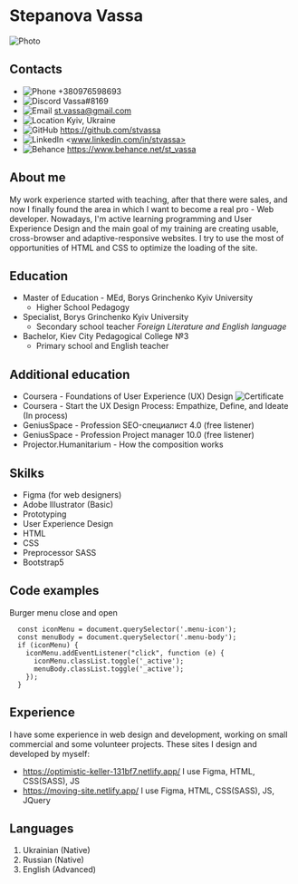 #  **Stepanova Vassa** 
![Photo](rsschool/rsschool-cv/img/Avatar-mini.jpg)  

## Contacts
* ![Phone](rsschool-cv\img\Phone.svg) +380976598693  
* ![Discord](rsschool-cv\img\Discord.svg) Vassa#8169  
* ![Email](rsschool-cv\img\Email.svg) st.vassa@gmail.com  
* ![Location](rsschool-cv\img\Location.svg) Kyiv, Ukraine  
* ![GitHub](rsschool-cv\img\GitHub.svg) <https://github.com/stvassa>  
* ![LinkedIn](rsschool-cv\img\Li.svg) <www.linkedin.com/in/stvassa> 
* ![Behance](rsschool-cv\img\Be.svg) <https://www.behance.net/st_vassa>  


## About me
My work experience started with teaching, after that there were sales, and now I finally found the area in which I want to become a real pro - Web developer.
Nowadays, I'm active learning programming and User Experience Design and the main goal of my training are creating usable, cross-browser and adaptive-responsive websites. I try to use the most of opportunities of HTML and CSS to optimize the loading of the site.


## Education
* Master of Education - MEd, Borys Grinchenko Kyiv University
  * Higher School Pedagogy
* Specialist, Borys Grinchenko Kyiv University
  * Secondary school teacher *Foreign Literature and English language*
* Bachelor, Kiev City Pedagogical College №3 
  * Primary school and English teacher 


## Additional education
* Coursera - Foundations of User Experience (UX) Design 
  ![Certificate](S:\VSC\rsschool\rsschool-cv\img\Certificate.png)  
* Coursera - Start the UX Design Process: Empathize, Define, and Ideate (In process)  
* GeniusSpace - Profession SEO-специалист 4.0 (free listener)  
* GeniusSpace - Profession Project manager 10.0 (free listener)  
* Projector.Humanitarium - How the composition works  


## Skilks
* Figma (for web designers)
* Adobe Illustrator (Basic)  
* Prototyping 
* User Experience Design  
* HTML  
* CSS  
* Preprocessor SASS  
* Bootstrap5  


## Code examples
Burger menu close and open

```
  const iconMenu = document.querySelector('.menu-icon');
  const menuBody = document.querySelector('.menu-body');
  if (iconMenu) {
    iconMenu.addEventListener("click", function (e) {
      iconMenu.classList.toggle('_active');
      menuBody.classList.toggle('_active');
    });
  }
```


## Experience
I have some experience in web design and development, working on small commercial and some volunteer projects.
These sites I design and developed by myself:
* <https://optimistic-keller-131bf7.netlify.app/> I use Figma, HTML, CSS(SASS), JS
* <https://moving-site.netlify.app/> I use Figma, HTML, CSS(SASS), JS, JQuery 


## Languages
1. Ukrainian (Native)
2. Russian (Native)
3. English (Advanced)

